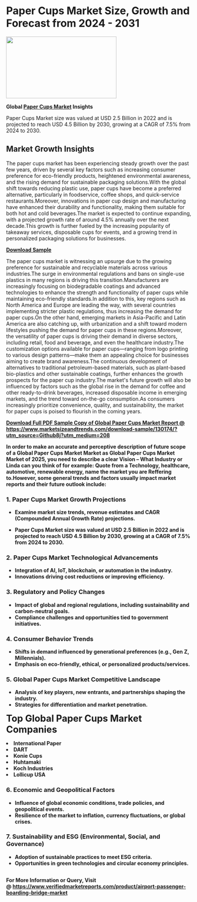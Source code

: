 <H1>Paper Cups Market Size, Growth and Forecast from 2024 - 2031</H1><img class="aligncenter size-medium wp-image-584254" src="https://thirdeyenews.in/wp-content/uploads/2024/09/Global-Market-Research-300x168.jpeg" alt="" width="300" height="168" /><p><strong>Global&nbsp;<a href="https://www.marketsizeandtrends.com/download-sample/130174/?utm_source=Github8j?utm_medium=208">Paper Cups Market</a> Insights</strong></p><p>Paper Cups Market size was valued at USD 2.5 Billion in 2022 and is projected to reach USD 4.5 Billion by 2030, growing at a CAGR of 7.5% from 2024 to 2030.</p><p><h2>Market Growth Insights</h2> <p>The paper cups market has been experiencing steady growth over the past few years, driven by several key factors such as increasing consumer preference for eco-friendly products, heightened environmental awareness, and the rising demand for sustainable packaging solutions.With the global shift towards reducing plastic use, paper cups have become a preferred alternative, particularly in foodservice, coffee shops, and quick-service restaurants.Moreover, innovations in paper cup design and manufacturing have enhanced their durability and functionality, making them suitable for both hot and cold beverages.The market is expected to continue expanding, with a projected growth rate of around 4.5% annually over the next decade.This growth is further fueled by the increasing popularity of takeaway services, disposable cups for events, and a growing trend in personalized packaging solutions for businesses.</p> <p><strong><a href="#">Download Sample</a></strong></p> <p>The paper cups market is witnessing an upsurge due to the growing preference for sustainable and recyclable materials across various industries.The surge in environmental regulations and bans on single-use plastics in many regions is driving this transition.Manufacturers are increasingly focusing on biodegradable coatings and advanced technologies to enhance the strength and functionality of paper cups while maintaining eco-friendly standards.In addition to this, key regions such as North America and Europe are leading the way, with several countries implementing stricter plastic regulations, thus increasing the demand for paper cups.On the other hand, emerging markets in Asia-Pacific and Latin America are also catching up, with urbanization and a shift toward modern lifestyles pushing the demand for paper cups in these regions.Moreover, the versatility of paper cups is driving their demand in diverse sectors, including retail, food and beverage, and even the healthcare industry.The customization options available for paper cups—ranging from logo printing to various design patterns—make them an appealing choice for businesses aiming to create brand awareness.The continuous development of alternatives to traditional petroleum-based materials, such as plant-based bio-plastics and other sustainable coatings, further enhances the growth prospects for the paper cup industry.The market's future growth will also be influenced by factors such as the global rise in the demand for coffee and other ready-to-drink beverages, increased disposable income in emerging markets, and the trend toward on-the-go consumption.As consumers increasingly prioritize convenience, quality, and sustainability, the market for paper cups is poised to flourish in the coming years.<p><strong><a href="#"></p><p><span class=""><strong>Download Full PDF Sample Copy of Global Paper Cups Market Report</strong> @ <a href="https://www.marketsizeandtrends.com/download-sample/130174/?utm_source=Github8j?utm_medium=208" target="_blank">https://www.marketsizeandtrends.com/download-sample/130174/?utm_source=Github8j?utm_medium=208</a></span></p><p>In order to make an accurate and perceptive description of future scope of a Global&nbsp;Paper Cups Market Market as Global&nbsp;Paper Cups Market Market of 2025, you need to describe a clear Vision &ndash; What Industry or Linda can you think of for example: Quote from a Technology, healthcare, automotive, renewable energy, name the market you are Reffering to.However, some general trends and factors usually impact market reports and their future outlook include:</p><h3>1.&nbsp;<strong>Paper Cups Market Growth Projections</strong></h3><ul><li>Examine market size trends, revenue estimates and CAGR (Compounded Annual Growth Rate) projections.</li><li><p>Paper Cups Market size was valued at USD 2.5 Billion in 2022 and is projected to reach USD 4.5 Billion by 2030, growing at a CAGR of 7.5% from 2024 to 2030.</p></li></ul><h3>2.&nbsp;<strong>Paper Cups Market Technological Advancements</strong></h3><ul><li>Integration of AI, IoT, blockchain, or automation in the industry.</li><li>Innovations driving cost reductions or improving efficiency.</li></ul><h3>3.&nbsp;<strong>Regulatory and Policy Changes</strong></h3><ul><li>Impact of global and regional regulations, including sustainability and carbon-neutral goals.</li><li>Compliance challenges and opportunities tied to government initiatives.</li></ul><h3>4.&nbsp;<strong>Consumer Behavior Trends</strong></h3><ul><li>Shifts in demand influenced by generational preferences (e.g., Gen Z, Millennials).</li><li>Emphasis on eco-friendly, ethical, or personalized products/services.</li></ul><h3>5.&nbsp;<strong>Global Paper Cups Market Competitive Landscape</strong></h3><ul><li>Analysis of key players, new entrants, and partnerships shaping the industry.</li><li>Strategies for differentiation and market penetration.</li></ul><p data-pm-slice="1 1 []"><span style="color: inherit; font-family: inherit; font-size: 25px;">Top Global Paper Cups Market Companies</span></p><div class="" data-test-id=""><p><li>International Paper</li><li> DART</li><li> Konie Cups</li><li> Huhtamaki</li><li> Koch Industries</li><li> Lollicup USA</li></p></div><h3>6.&nbsp;<strong>Economic and Geopolitical Factors</strong></h3><ul><li>Influence of global economic conditions, trade policies, and geopolitical events.</li><li>Resilience of the market to inflation, currency fluctuations, or global crises.</li></ul><h3>7.&nbsp;<strong>Sustainability and ESG (Environmental, Social, and Governance)</strong></h3><ul><li>Adoption of sustainable practices to meet ESG criteria.</li><li>Opportunities in green technologies and circular economy principles.</li></ul><h2><strong style="font-size: 14px;">For More Information or Query, Visit @&nbsp;</strong><a style="background-color: #ffffff; font-size: 14px;" href="https://www.marketsizeandtrends.com/report/paper-cups-market/" target="_blank">https://www.verifiedmarketreports.com/product/airport-passenger-boarding-bridge-market</a></h2>